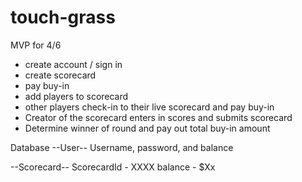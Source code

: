 # touch-grass

MVP for 4/6

- create account / sign in
- create scorecard 
- pay buy-in
- add players to scorecard
- other players check-in to their live scorecard and pay buy-in
- Creator of the scorecard enters in scores and submits scorecard
- Determine winner of round and pay out total buy-in amount

Database
--User--
Username, password, and balance

--Scorecard--
ScorecardId - XXXX
balance - $Xx
